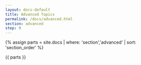 ```yaml
---
layout: docs-default
title: Advanced Topics
permalink: /docs/advanced.html
section: advanced
step: 9
---
```


{% assign parts = site.docs | where: 'section','advanced' | sort: 'section_order' %}

{{ parts }}